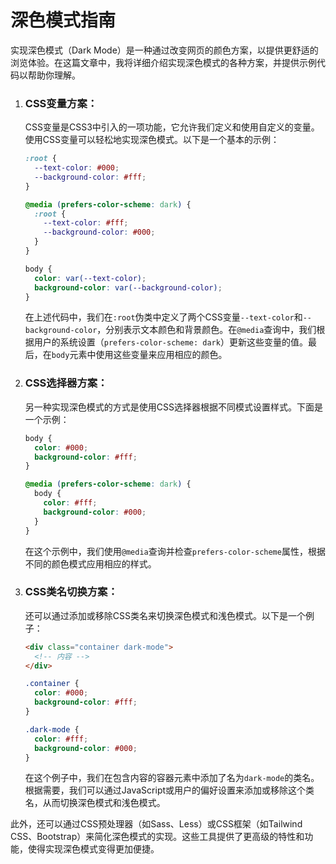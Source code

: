 # 深色模式指南

实现深色模式（Dark Mode）是一种通过改变网页的颜色方案，以提供更舒适的浏览体验。在这篇文章中，我将详细介绍实现深色模式的各种方案，并提供示例代码以帮助你理解。

1. ### CSS变量方案：
   
   CSS变量是CSS3中引入的一项功能，它允许我们定义和使用自定义的变量。使用CSS变量可以轻松地实现深色模式。以下是一个基本的示例：
   
   ```css
   :root {
     --text-color: #000;
     --background-color: #fff;
   }
   
   @media (prefers-color-scheme: dark) {
     :root {
       --text-color: #fff;
       --background-color: #000;
     }
   }
   
   body {
     color: var(--text-color);
     background-color: var(--background-color);
   }
   ```
   
   在上述代码中，我们在`:root`伪类中定义了两个CSS变量`--text-color`和`--background-color`，分别表示文本颜色和背景颜色。在`@media`查询中，我们根据用户的系统设置（`prefers-color-scheme: dark`）更新这些变量的值。最后，在`body`元素中使用这些变量来应用相应的颜色。
   
2. ### CSS选择器方案：
   
   另一种实现深色模式的方式是使用CSS选择器根据不同模式设置样式。下面是一个示例：
   
   ```css
   body {
     color: #000;
     background-color: #fff;
   }
   
   @media (prefers-color-scheme: dark) {
     body {
       color: #fff;
       background-color: #000;
     }
   }
   ```
   
   在这个示例中，我们使用`@media`查询并检查`prefers-color-scheme`属性，根据不同的颜色模式应用相应的样式。
   
3. ### CSS类名切换方案：
   
   还可以通过添加或移除CSS类名来切换深色模式和浅色模式。以下是一个例子：
   
   ```html
   <div class="container dark-mode">
     <!-- 内容 -->
   </div>
   ```
   
   ```css
   .container {
     color: #000;
     background-color: #fff;
   }
   
   .dark-mode {
     color: #fff;
     background-color: #000;
   }
   ```
   
   在这个例子中，我们在包含内容的容器元素中添加了名为`dark-mode`的类名。根据需要，我们可以通过JavaScript或用户的偏好设置来添加或移除这个类名，从而切换深色模式和浅色模式。

此外，还可以通过CSS预处理器（如Sass、Less）或CSS框架（如Tailwind CSS、Bootstrap）来简化深色模式的实现。这些工具提供了更高级的特性和功能，使得实现深色模式变得更加便捷。

